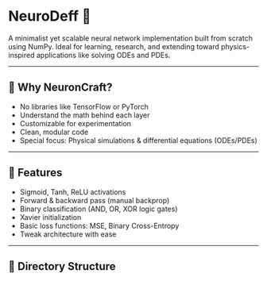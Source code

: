 # NeuroDeff 🧠 
A minimalist yet scalable neural network implementation built from scratch using NumPy. Ideal for learning, research, and extending toward physics-inspired applications like solving ODEs and PDEs.

---

## 🚀 Why NeuronCraft?

- No libraries like TensorFlow or PyTorch
- Understand the math behind each layer
- Customizable for experimentation
- Clean, modular code
- Special focus: Physical simulations & differential equations (ODEs/PDEs)

---

## 🔧 Features

- Sigmoid, Tanh, ReLU activations
- Forward & backward pass (manual backprop)
- Binary classification (AND, OR, XOR logic gates)
- Xavier initialization
- Basic loss functions: MSE, Binary Cross-Entropy
- Tweak architecture with ease

---

## 📁 Directory Structure


